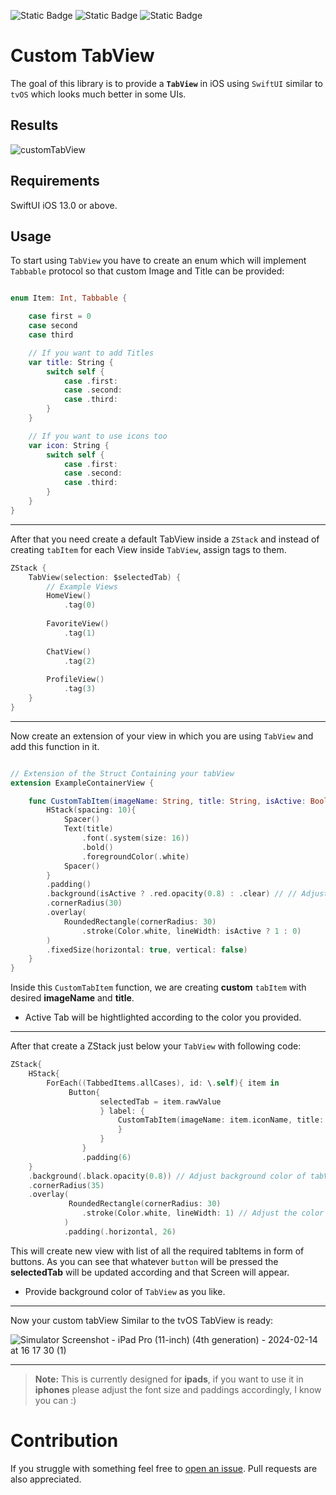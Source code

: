 ![Static Badge](https://img.shields.io/badge/Plateform-iOS-green)
 ![Static Badge](https://img.shields.io/badge/iOS-13%2B-blue) ![Static Badge](https://img.shields.io/badge/Swift-5-orange?logo=swift&logoColor=white)




# Custom TabView

 The goal of this library is to provide a **`TabView`** in iOS using `SwiftUI` similar to `tvOS` which looks much better in some UIs.

## Results
![customTabView](https://github.com/AliTamoorDev/CustomTabViewSwiftUI/assets/95581643/a93a811f-f0f2-4fa6-a58a-c158a4d75510)



## Requirements
SwiftUI
iOS 13.0 or above.


## Usage

To start using `TabView` you have to create an enum which will implement `Tabbable` protocol so that custom Image and Title can be provided:


```Swift

enum Item: Int, Tabbable {

    case first = 0
    case second
    case third

    // If you want to add Titles
    var title: String {
        switch self {
            case .first: 
            case .second:
            case .third: 
        }
    }

    // If you want to use icons too
    var icon: String {
        switch self {
            case .first: 
            case .second:
            case .third: 
        }
    }
}
```
***
After that you need create a default TabView inside a `ZStack` and instead of creating `tabItem` for each View inside `TabView`, assign tags to them.

```Swift
ZStack {
    TabView(selection: $selectedTab) {
        // Example Views
        HomeView()
            .tag(0)
                    
        FavoriteView()
            .tag(1)
                    
        ChatView()
            .tag(2)
                    
        ProfileView() 
            .tag(3)
    }
}
```
***
Now create an extension of your view in which you are using `TabView` and add this function in it.

```Swift

// Extension of the Struct Containing your tabView
extension ExampleContainerView { 

    func CustomTabItem(imageName: String, title: String, isActive: Bool) -> some View{
        HStack(spacing: 10){
            Spacer()
            Text(title)
                .font(.system(size: 16))
                .bold()
                .foregroundColor(.white)
            Spacer()
        }
        .padding()
        .background(isActive ? .red.opacity(0.8) : .clear) // // Adjust the color of Active tabItem as needed
        .cornerRadius(30)
        .overlay(
            RoundedRectangle(cornerRadius: 30)
                .stroke(Color.white, lineWidth: isActive ? 1 : 0)
        )
        .fixedSize(horizontal: true, vertical: false)
    }
}

```
Inside this `CustomTabItem` function, we are creating **custom** `tabItem` with desired **imageName** and **title**.
- Active Tab will be hightlighted according to the color you provided.

***
After that create a ZStack just below your `TabView` with following code:

```Swift
ZStack{
    HStack{
        ForEach((TabbedItems.allCases), id: \.self){ item in
             Button{
                    selectedTab = item.rawValue
                    } label: {
                        CustomTabItem(imageName: item.iconName, title: item.title, isActive: (selectedTab == item.rawValue))
                        }
                    }
                }
                .padding(6)
    }
    .background(.black.opacity(0.8)) // Adjust background color of tabView
    .cornerRadius(35)
    .overlay(
             RoundedRectangle(cornerRadius: 30)
                .stroke(Color.white, lineWidth: 1) // Adjust the color and border width as needed
            )
            .padding(.horizontal, 26)

```
This will create new view with list of all the required tabItems in form of buttons.
As you can see that whatever `button` will be pressed the **selectedTab** will be updated according and that Screen will appear. 
- Provide background color of `TabView` as you like.

---
Now your custom tabView Similar to the tvOS TabView is ready:

![Simulator Screenshot - iPad Pro (11-inch) (4th generation) - 2024-02-14 at 16 17 30 (1)](https://github.com/AliTamoorDev/CustomTabViewSwiftUI/assets/95581643/64a4ce29-b851-40af-864b-4f57075fca17)

***
> **Note:**
This is currently designed for **ipads**, if you want to use it in **iphones** please adjust the font size and paddings accordingly, I know you can :)

# Contribution
If you struggle with something feel free to [open an issue](https://github.com/AliTamoorDev/CustomTabViewSwiftUI/issues/new). Pull requests are also appreciated.
